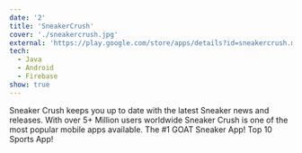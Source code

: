 ```yaml
---
date: '2'
title: 'SneakerCrush'
cover: './sneakercrush.jpg'
external: 'https://play.google.com/store/apps/details?id=sneakercrush.mobile.sc&hl=en'
tech:
  - Java
  - Android
  - Firebase
show: true
---
```


Sneaker Crush keeps you up to date with the latest Sneaker news and releases. With over 5+ Million users worldwide Sneaker Crush is one of the most popular mobile apps available. The #1 GOAT Sneaker App! Top 10 Sports App!
